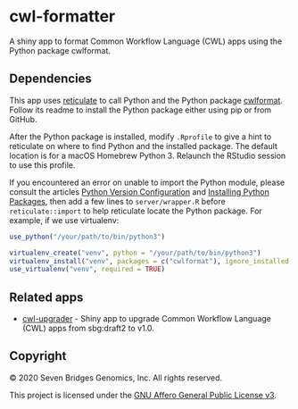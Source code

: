 # cwl-formatter

A shiny app to format Common Workflow Language (CWL) apps using the Python package cwlformat.

## Dependencies

This app uses [reticulate](https://rstudio.github.io/reticulate/) to call Python and the Python package [cwlformat](https://pypi.org/project/cwlformat/). Follow its readme to install the Python package either using pip or from GitHub.

After the Python package is installed, modify `.Rprofile` to give a hint to reticulate on where to find Python and the installed package. The default location is for a macOS Homebrew Python 3. Relaunch the RStudio session to use this profile.

If you encountered an error on unable to import the Python module, please consult the articles [Python Version Configuration](https://rstudio.github.io/reticulate/articles/versions.html) and [Installing Python Packages](https://rstudio.github.io/reticulate/articles/python_packages.html), then add a few lines to `server/wrapper.R` before `reticulate::import` to help reticulate locate the Python package. For example, if we use virtualenv:

```r
use_python("/your/path/to/bin/python3")

virtualenv_create("venv", python = "/your/path/to/bin/python3")
virtualenv_install("venv", packages = c("cwlformat"), ignore_installed = FALSE)
use_virtualenv("venv", required = TRUE)
```

## Related apps

- [cwl-upgrader](https://github.com/nanxstats/cwl-upgrader) - Shiny app to upgrade Common Workflow Language (CWL) apps from sbg:draft2 to v1.0.

## Copyright

© 2020 Seven Bridges Genomics, Inc. All rights reserved.

This project is licensed under the [GNU Affero General Public License v3](LICENSE).
